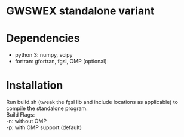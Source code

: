 # GWSWEX standalone variant

# Dependencies
* python 3: numpy, scipy
* fortran: gfortran, fgsl, OMP (optional)

# Installation
Run build.sh (tweak the fgsl lib and include locations as applicable) to compile the standalone program.   
Build Flags:  
-n: without OMP  
-p: with OMP support (default)
